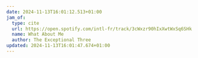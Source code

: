 ```yaml
---
date: 2024-11-13T16:01:12.513+01:00
jam_of:
  type: cite
  url: https://open.spotify.com/intl-fr/track/3cWxzr90hIxXwtWxSq6SHk
  name: What About Me
  author: The Exceptional Three
updated: 2024-11-13T16:01:47.674+01:00
---
```

